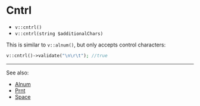 # Cntrl

- `v::cntrl()`
- `v::cntrl(string $additionalChars)`

This is similar to `v::alnum()`, but only accepts control characters:

```php
v::cntrl()->validate("\n\r\t"); //true
```

***
See also:

  * [Alnum](Alnum.md)
  * [Prnt](Prnt.md)
  * [Space](Space.md)

